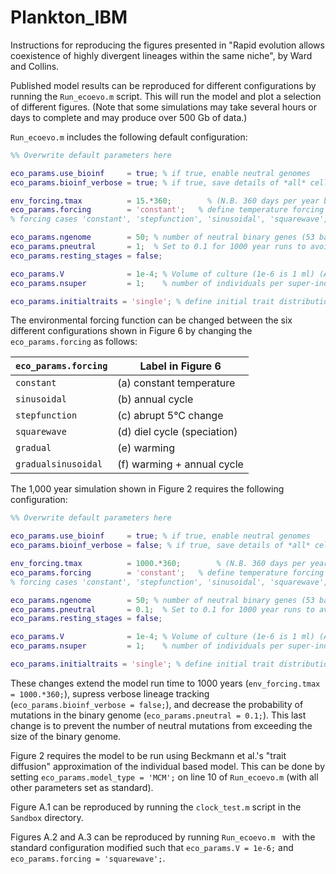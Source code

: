 # Plankton_IBM

Instructions for reproducing the figures presented in "Rapid evolution allows coexistence of highly divergent lineages within the same niche", by Ward and Collins.

Published model results can be reproduced for different configurations by running the ``` Run_ecoevo.m ``` script. This will run the model and plot a selection of different figures. (Note that some simulations may take several hours or days to complete and may produce over 500 Gb of data.)

``` Run_ecoevo.m ``` includes the following default configuration:

``` Matlab
%% Overwrite default parameters here

eco_params.use_bioinf     = true; % if true, enable neutral genomes
eco_params.bioinf_verbose = true; % if true, save details of *all* cell divisions

env_forcing.tmax          = 15.*360;        % (N.B. 360 days per year by default)
eco_params.forcing        = 'constant';   % define temperature forcing function
% forcing cases 'constant', 'stepfunction', 'sinusoidal', 'squarewave', 'gradual', 'gradualsinusoidal'

eco_params.ngenome        = 50; % number of neutral binary genes (53 bases each)
eco_params.pneutral       = 1;  % Set to 0.1 for 1000 year runs to avoid saturation
eco_params.resting_stages = false;

eco_params.V              = 1e-4; % Volume of culture (1e-6 is 1 ml) (All runs in Ward & Collins at 1e-4)
eco_params.nsuper         = 1;    % number of individuals per super-individual

eco_params.initialtraits = 'single'; % define initial trait distribution
```

The environmental forcing function can be changed between the six different configurations shown in Figure 6 by changing the ``` eco_params.forcing ``` as follows:

| ``` eco_params.forcing ```  | Label in Figure 6 |
| ------------- | ------------- |
| ```constant```  | (a) constant temperature  |
| ```sinusoidal```  | (b) annual cycle  |
| ```stepfunction```  | (c) abrupt 5°C change  |
| ```squarewave```  | (d) diel cycle (speciation)  |
| ```gradual```  | (e) warming |
| ```gradualsinusoidal```  | (f) warming + annual cycle  |

The 1,000 year simulation shown in Figure 2 requires the following configuration:

``` Matlab
%% Overwrite default parameters here

eco_params.use_bioinf     = true; % if true, enable neutral genomes
eco_params.bioinf_verbose = false; % if true, save details of *all* cell divisions

env_forcing.tmax          = 1000.*360;        % (N.B. 360 days per year by default)
eco_params.forcing        = 'constant';   % define temperature forcing function
% forcing cases 'constant', 'stepfunction', 'sinusoidal', 'squarewave', 'gradual', 'gradualsinusoidal'

eco_params.ngenome        = 50; % number of neutral binary genes (53 bases each)
eco_params.pneutral       = 0.1;  % Set to 0.1 for 1000 year runs to avoid saturation
eco_params.resting_stages = false;

eco_params.V              = 1e-4; % Volume of culture (1e-6 is 1 ml) (All runs in Ward & Collins at 1e-4)
eco_params.nsuper         = 1;    % number of individuals per super-individual

eco_params.initialtraits = 'single'; % define initial trait distribution
```

These changes extend the model run time to 1000 years (```env_forcing.tmax = 1000.*360;```), supress verbose lineage tracking (```eco_params.bioinf_verbose = false;```), and decrease the probability of mutations in the binary genome (```eco_params.pneutral = 0.1;```). This last change is to prevent the number of neutral mutations from exceeding the size of the binary genome.

Figure 2 requires the model to be run using Beckmann et al.'s "trait diffusion" approximation of the individual based model. This can be done by setting ```eco_params.model_type = 'MCM';``` on line 10 of ``` Run_ecoevo.m ``` (with all other parameters set as standard).

Figure A.1 can be reproduced by running the ```clock_test.m``` script in the ```Sandbox``` directory.

Figures A.2 and A.3 can be reproduced by running ```Run_ecoevo.m ``` with the standard configuration modified such that ```eco_params.V = 1e-6;``` and ```eco_params.forcing = 'squarewave';```.
